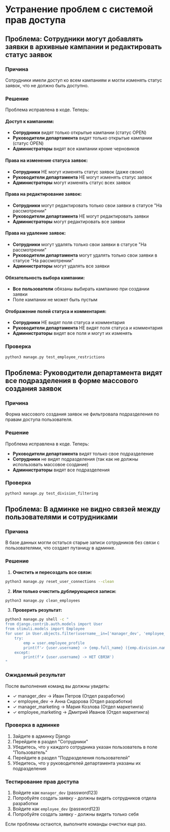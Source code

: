 # Устранение проблем с системой прав доступа

## Проблема: Сотрудники могут добавлять заявки в архивные кампании и редактировать статус заявок

### Причина
Сотрудники имели доступ ко всем кампаниям и могли изменять статус заявок, что не должно быть доступно.

### Решение
Проблема исправлена в коде. Теперь:

#### Доступ к кампаниям:
- **Сотрудники** видят только открытые кампании (статус OPEN)
- **Руководители департамента** видят только открытые кампании (статус OPEN)
- **Администраторы** видят все кампании кроме черновиков

#### Права на изменение статуса заявок:
- **Сотрудники** НЕ могут изменять статус заявок (даже своих)
- **Руководители департамента** НЕ могут изменять статус заявок
- **Администраторы** могут изменять статус всех заявок

#### Права на редактирование заявок:
- **Сотрудники** могут редактировать только свои заявки в статусе "На рассмотрении"
- **Руководители департамента** НЕ могут редактировать заявки
- **Администраторы** могут редактировать все заявки

#### Права на удаление заявок:
- **Сотрудники** могут удалять только свои заявки в статусе "На рассмотрении"
- **Руководители департамента** могут удалять только свои заявки в статусе "На рассмотрении"
- **Администраторы** могут удалять все заявки

#### Обязательность выбора кампании:
- **Все пользователи** обязаны выбирать кампанию при создании заявки
- Поле кампании не может быть пустым

#### Отображение полей статуса и комментария:
- **Сотрудники** НЕ видят поля статуса и комментария
- **Руководители департамента** НЕ видят поля статуса и комментария  
- **Администраторы** видят все поля и могут их изменять

### Проверка
```bash
python3 manage.py test_employee_restrictions
```

## Проблема: Руководители департамента видят все подразделения в форме массового создания заявок

### Причина
Форма массового создания заявок не фильтровала подразделения по правам доступа пользователя.

### Решение
Проблема исправлена в коде. Теперь:
- **Руководители департамента** видят только свое подразделение
- **Сотрудники** не видят подразделения (так как не должны использовать массовое создание)
- **Администраторы** видят все подразделения

### Проверка
```bash
python3 manage.py test_division_filtering
```

## Проблема: В админке не видно связей между пользователями и сотрудниками

### Причина
В базе данных могли остаться старые записи сотрудников без связи с пользователями, что создает путаницу в админке.

### Решение

1. **Очистить и пересоздать все связи:**
```bash
python3 manage.py reset_user_connections --clean
```

2. **Или только очистить дублирующиеся записи:**
```bash
python3 manage.py clean_employees
```

3. **Проверить результат:**
```bash
python3 manage.py shell -c "
from django.contrib.auth.models import User
from stimuli.models import Employee
for user in User.objects.filter(username__in=['manager_dev', 'employee_dev', 'manager_marketing', 'employee_marketing']):
    try:
        emp = user.employee_profile
        print(f'✓ {user.username} -> {emp.full_name} ({emp.division.name})')
    except:
        print(f'✗ {user.username} -> НЕТ СВЯЗИ')
"
```

### Ожидаемый результат

После выполнения команд вы должны увидеть:
- ✓ manager_dev -> Иван Петров (Отдел разработки)
- ✓ employee_dev -> Анна Сидорова (Отдел разработки)
- ✓ manager_marketing -> Мария Козлова (Отдел маркетинга)
- ✓ employee_marketing -> Дмитрий Иванов (Отдел маркетинга)

### Проверка в админке

1. Зайдите в админку Django
2. Перейдите в раздел "Сотрудники"
3. Убедитесь, что у каждого сотрудника указан пользователь в поле "Пользователь"
4. Перейдите в раздел "Подразделения пользователей"
5. Убедитесь, что у руководителей департамента указаны их подразделения

### Тестирование прав доступа

1. Войдите как `manager_dev` (password123)
2. Попробуйте создать заявку - должны видеть сотрудников отдела разработки
3. Войдите как `employee_dev` (password123)
4. Попробуйте создать заявку - должны видеть только себя

Если проблемы остаются, выполните команды очистки еще раз.
